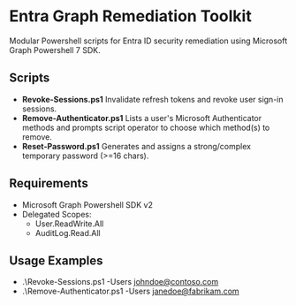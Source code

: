 # Entra Graph Remediation Toolkit

Modular Powershell scripts for Entra ID security remediation using Microsoft Graph Powershell 7 SDK.

## Scripts
-  **Revoke-Sessions.ps1**
    Invalidate refresh tokens and revoke user sign-in sessions.
-  **Remove-Authenticator.ps1**
    Lists a user's Microsoft Authenticator methods and prompts script operator to choose which method(s) to remove.
-  **Reset-Password.ps1**
    Generates and assigns a strong/complex temporary password (>=16 chars).

## Requirements
-    Microsoft Graph Powershell SDK v2
-    Delegated Scopes:
      -  User.ReadWrite.All
      -  AuditLog.Read.All
 
## Usage Examples
-    .\Revoke-Sessions.ps1 -Users johndoe@contoso.com
-    .\Remove-Authenticator.ps1 -Users janedoe@fabrikam.com
